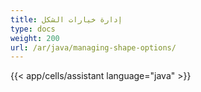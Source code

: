 ```yaml
---
title: إدارة خيارات الشكل
type: docs
weight: 200
url: /ar/java/managing-shape-options/
---
```

{{< app/cells/assistant language="java" >}}
